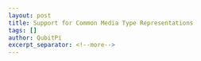```yaml
---
layout: post
title: Support for Common Media Type Representations
tags: []
author: QubitPi
excerpt_separator: <!--more-->
---
```



